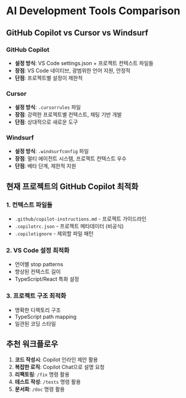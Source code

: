 # AI Development Tools Comparison

## GitHub Copilot vs Cursor vs Windsurf

### GitHub Copilot

- **설정 방식**: VS Code settings.json + 프로젝트 컨텍스트 파일들
- **장점**: VS Code 네이티브, 광범위한 언어 지원, 안정적
- **단점**: 프로젝트별 설정이 제한적

### Cursor

- **설정 방식**: `.cursorrules` 파일
- **장점**: 강력한 프로젝트별 컨텍스트, 채팅 기반 개발
- **단점**: 상대적으로 새로운 도구

### Windsurf

- **설정 방식**: `.windsurfconfig` 파일
- **장점**: 멀티 에이전트 시스템, 프로젝트 컨텍스트 우수
- **단점**: 베타 단계, 제한적 지원

## 현재 프로젝트의 GitHub Copilot 최적화

### 1. 컨텍스트 파일들

- `.github/copilot-instructions.md` - 프로젝트 가이드라인
- `.copilotrc.json` - 프로젝트 메타데이터 (비공식)
- `.copilotignore` - 제외할 파일 패턴

### 2. VS Code 설정 최적화

- 언어별 stop patterns
- 향상된 컨텍스트 길이
- TypeScript/React 특화 설정

### 3. 프로젝트 구조 최적화

- 명확한 디렉토리 구조
- TypeScript path mapping
- 일관된 코딩 스타일

## 추천 워크플로우

1. **코드 작성시**: Copilot 인라인 제안 활용
2. **복잡한 로직**: Copilot Chat으로 설명 요청
3. **리팩토링**: `/fix` 명령 활용
4. **테스트 작성**: `/tests` 명령 활용
5. **문서화**: `/doc` 명령 활용
